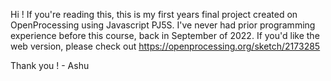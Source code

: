 Hi ! If you're reading this, this is my first years final project created on OpenProcessing using Javascript PJ5S. 
I've never had prior programming experience before this course, back in September of 2022.
If you'd like the web version, please check out https://openprocessing.org/sketch/2173285

Thank you ! - Ashu
